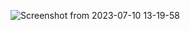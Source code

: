 ![Screenshot from 2023-07-10 13-19-58](https://github.com/erdogancayir/42Piscine-PythonforDataScience/assets/94300378/4600faef-ae12-453c-b2a1-61170cdc651c)
